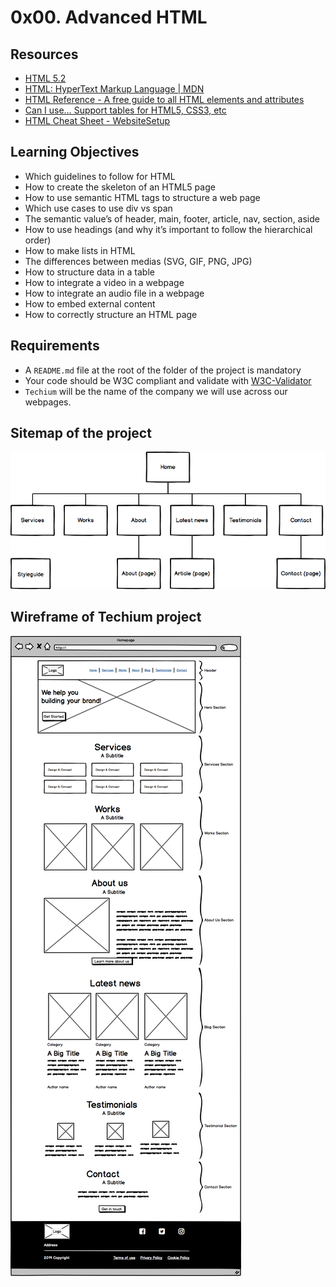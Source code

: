 # 0x00. Advanced HTML

## Resources

* [HTML 5.2](https://html.spec.whatwg.org/multipage/)
* [HTML: HyperText Markup Language | MDN](https://developer.mozilla.org/en-US/docs/Web/HTML)
* [HTML Reference - A free guide to all HTML elements and attributes](https://htmlreference.io)
* [Can I use… Support tables for HTML5, CSS3, etc](https://caniuse.com)
* [HTML Cheat Sheet - WebsiteSetup](https://websitesetup.org/html5-cheat-sheet/)

## Learning Objectives

* Which guidelines to follow for HTML
* How to create the skeleton of an HTML5 page
* How to use semantic HTML tags to structure a web page
* Which use cases to use div vs span
* The semantic value’s of header, main, footer, article, nav, section, aside
* How to use headings (and why it’s important to follow the hierarchical order)
* How to make lists in HTML
* The differences between medias (SVG, GIF, PNG, JPG)
* How to structure data in a table
* How to integrate a video in a webpage
* How to integrate an audio file in a webpage
* How to embed external content
* How to correctly structure an HTML page

## Requirements

* A ```README.md``` file at the root of the folder of the project is mandatory
* Your code should be W3C compliant and validate with [W3C-Validator](https://github.com/alx-tools/W3C-Validator)
* ```Techium``` will be the name of the company we will use across our webpages.

## Sitemap of the project

![sitemap](./readme-assets/sitemap.png)

## Wireframe of Techium project

![wireframe](./readme-assets/wireframe.png)